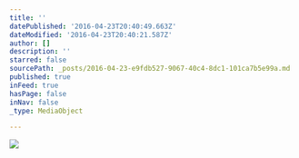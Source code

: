 ```yaml
---
title: ''
datePublished: '2016-04-23T20:40:49.663Z'
dateModified: '2016-04-23T20:40:21.587Z'
author: []
description: ''
starred: false
sourcePath: _posts/2016-04-23-e9fdb527-9067-40c4-8dc1-101ca7b5e99a.md
published: true
inFeed: true
hasPage: false
inNav: false
_type: MediaObject

---
```

![](https://the-grid-user-content.s3-us-west-2.amazonaws.com/21174dcf-a8c7-49f5-9992-27b2bfcbbe0f.jpg)
